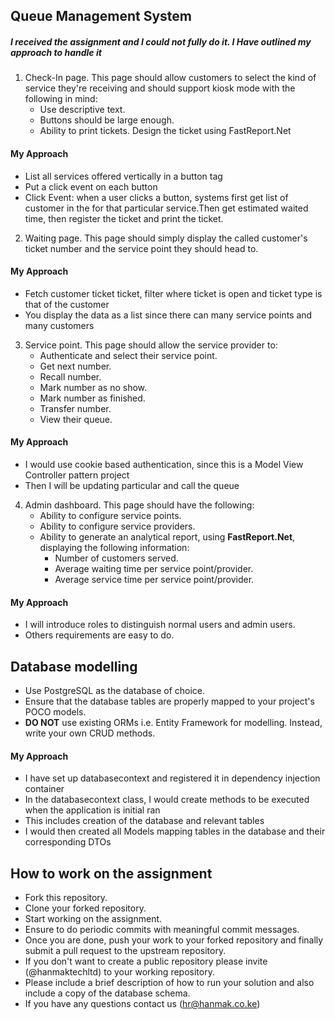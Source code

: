 

## Queue Management System

##### I received the assignment and I could not fully do it. I Have outlined my approach to handle it


1. Check-In page. This page should allow customers to select the kind of service they're receiving and should support kiosk mode with the following in mind:
   - Use descriptive text.
   - Buttons should be large enough.
   - Ability to print tickets. Design the ticket using FastReport.Net
#### My Approach
- List all services offered vertically in a button tag
- Put a click event on each button
- Click Event: when a user clicks a button, systems first get list of customer in the for that particular service.Then get estimated waited time, then register the ticket and print the ticket.

2. Waiting page. This page should simply display the called customer's ticket number and the service point they should head to.
#### My Approach 
- Fetch customer ticket ticket, filter where ticket is open and ticket type is that of the customer
- You display the data as a list since there can many service points and many customers

3. Service point. This page should allow the service provider to:
   - Authenticate and select their service point.
   - Get next number.
   - Recall number.
   - Mark number as no show.
   - Mark number as finished.
   - Transfer number.
   - View their queue.
#### My Approach
- I would use cookie based authentication, since this is a Model View Controller pattern project
- Then I will be updating particular and call the queue

4. Admin dashboard. This page should have the following:
   - Ability to configure service points.
   - Ability to configure service providers.
   - Ability to generate an analytical report, using **FastReport.Net**, displaying the following information:
     - Number of customers served.
     - Average waiting time per service point/provider.
     - Average service time per service point/provider.
#### My Approach
- I will introduce roles to distinguish normal users and admin users.
- Others requirements are easy to do.

## Database modelling

- Use PostgreSQL as the database of choice.
- Ensure that the database tables are properly mapped to your project's POCO models.
- **DO NOT** use existing ORMs i.e. Entity Framework for modelling. Instead, write your own CRUD methods.
#### My Approach
- I have set up databasecontext and registered it in dependency injection container
- In the databasecontext class, I would create methods to be executed when the application is initial ran
- This includes creation of the database and relevant tables
- I would then created all Models mapping tables in the database and their corresponding DTOs
## How to work on the assignment

- Fork this repository.
- Clone your forked repository.
- Start working on the assignment.
- Ensure to do periodic commits with meaningful commit messages.
- Once you are done, push your work to your forked repository and finally submit a pull request to the upstream repository.
- If you don't want to create a public repository please invite (@hanmaktechltd) to your working repository.
- Please include a brief description of how to run your solution and also include a copy of the database schema.
- If you have any questions contact us (<hr@hanmak.co.ke>)
